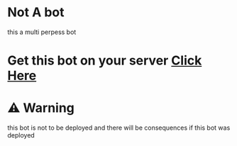 # Not A bot
this a multi perpess bot 


# Get this bot on your server [Click Here](https://discord.com/oauth2/authorize?client_id=735698663027900470&scope=bot&permissions=8)

# ⚠ Warning  

this bot is not to be deployed and there will be consequences if this bot was deployed 